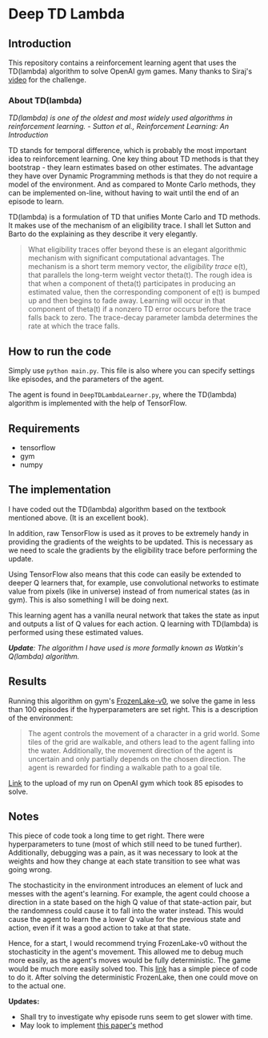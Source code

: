 # Deep TD Lambda
## Introduction
This repository contains a reinforcement learning agent that uses the TD(lambda) algorithm to solve OpenAI gym games. Many thanks to Siraj's [video](https://www.youtube.com/watch?v=79pmNdyxEGo) for the challenge.

### About TD(lambda)
*TD(lambda) is one of the oldest and most widely used algorithms in reinforcement learning. - Sutton et al., Reinforcement Learning: An Introduction*

TD stands for temporal difference, which is probably the most important idea to reinforcement learning. One key thing about TD methods is that they bootstrap - they learn estimates based on other estimates. The advantage they have over Dynamic Programming methods is that they do not require a model of the environment. And as compared to Monte Carlo methods, they can be implemented on-line, without having to wait until the end of an episode to learn.

TD(lambda) is a formulation of TD that unifies Monte Carlo and TD methods. It makes use of the mechanism of an eligibility trace. I shall let Sutton and Barto do the explaining as they describe it very elegantly.

> What eligibility traces offer beyond these is an elegant algorithmic mechanism with significant computational advantages. The mechanism is a short term memory vector, the *eligibility trace* e(t), that parallels the long-term weight vector theta(t). The rough idea is that when a component of theta(t) participates in producing an estimated value, then the corresponding component of e(t) is bumped up and then begins to fade away. Learning will occur in that component of theta(t) if a nonzero TD error occurs before the trace falls back to zero. The trace-decay parameter lambda determines the rate at which the trace falls.

## How to run the code
Simply use `python main.py`. This file is also where you can specify settings like episodes, and the parameters of the agent.

The agent is found in `DeepTDLambdaLearner.py`, where the TD(lambda) algorithm is implemented with the help of TensorFlow.

## Requirements
* tensorflow
* gym
* numpy

## The implementation
I have coded out the TD(lambda) algorithm based on the textbook mentioned above. (It is an excellent book).

In addition, raw TensorFlow is used as it proves to be extremely handy in providing the gradients of the weights to be updated. This is necessary as we need to scale the gradients by the eligibility trace before performing the update.

Using TensorFlow also means that this code can easily be extended to deeper Q learners that, for example, use convolutional networks to estimate value from pixels (like in universe) instead of from numerical states (as in gym). This is also something I will be doing next.

This learning agent has a vanilla neural network that takes the state as input and outputs a list of Q values for each action. Q learning with TD(lambda) is performed using these estimated values.

***Update**: The algorithm I have used is more formally known as Watkin's Q(lambda) algorithm.*

## Results
Running this algorithm on gym's [FrozenLake-v0](https://gym.openai.com/envs/FrozenLake-v0), we solve the game in less than 100 episodes if the hyperparameters are set right. This is a description of the environment:

> The agent controls the movement of a character in a grid world. Some tiles of the grid are walkable, and others lead to the agent falling into the water. Additionally, the movement direction of the agent is uncertain and only partially depends on the chosen direction. The agent is rewarded for finding a walkable path to a goal tile.

[Link](https://gym.openai.com/evaluations/eval_OyMhE4BARAmQDY8ixyZALQ) to the upload of my run on OpenAI gym which took 85 episodes to solve.

## Notes
This piece of code took a long time to get right. There were hyperparameters to tune (most of which still need to be tuned further). Additionally, debugging was a pain, as it was necessary to look at the weights and how they change at each state transition to see what was going wrong. 

The stochasticity in the environment introduces an element of luck and messes with the agent's learning. For example, the agent could choose a direction in a state based on the high Q value of that state-action pair, but the randomness could cause it to fall into the water instead. This would cause the agent to learn the a lower Q value for the previous state and action, even if it was a good action to take at that state.

Hence, for a start, I would recommend trying FrozenLake-v0 without the stochasticity in the agent's movement. This allowed me to debug much more easily, as the agent's moves would be fully deterministic. The game would be much more easily solved too. This [link](https://github.com/openai/gym/issues/565) has a simple piece of code to do it. After solving the deterministic FrozenLake, then one could move on to the actual one.

**Updates:** 
* Shall try to investigate why episode runs seem to get slower with time.
* May look to implement [this paper's](http://proceedings.mlr.press/v32/sutton14.pdf) method


